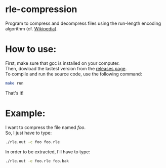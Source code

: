 # rle-compression

Program to compress and decompress files using the run-length encoding algorithm (cf. [Wikipedia](https://en.wikipedia.org/wiki/Run-length_encoding)).

# How to use:
First, make sure that gcc is installed on your computer.  
Then, dowload the lastest version from the [releases page](https://github.com/ChuOkupai/rle-compression/releases).  
To compile and run the source code, use the following command:
```bash
make run
```
That's it!

# Example:
I want to compress the file named *foo*.  
So, I just have to type:
```bash
./rle.out -c foo foo.rle
```
In order to be extracted, I'll have to type:
```bash
./rle.out -e foo.rle foo.bak
```
